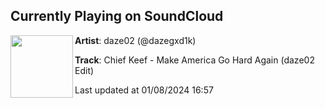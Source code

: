 ## Currently Playing on SoundCloud

[<img align="left" width="100" src="https://i1.sndcdn.com/artworks-wWI3iQrtLUyqSMEB-ndKX0g-t500x500.jpg">](https://soundcloud.com/luv02/chief-keef-make-america-go-hard-again-daze02-edit)

**Artist**: daze02 (@dazegxd1k) 

**Track**: Chief Keef - Make America Go Hard Again (daze02 Edit)

Last updated at 01/08/2024 16:57
